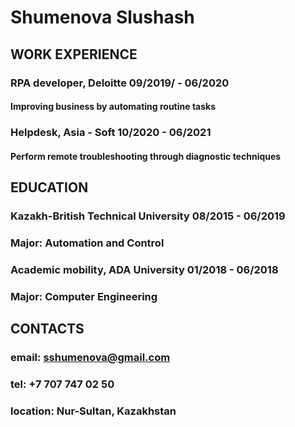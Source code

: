 # Shumenova Slushash

## WORK EXPERIENCE 
### RPA developer, Deloitte   09/2019/ - 06/2020
#### Improving business by automating routine tasks 
### Helpdesk, Asia - Soft     10/2020 - 06/2021
#### Perform remote troubleshooting through diagnostic techniques
## EDUCATION 
### Kazakh-British Technical University  08/2015 - 06/2019
### Major: Automation and Control 
### Academic mobility, ADA University  01/2018 - 06/2018
### Major: Computer Engineering 
## CONTACTS 
### email: sshumenova@gmail.com
### tel: +7 707 747 02 50
### location: Nur-Sultan, Kazakhstan 